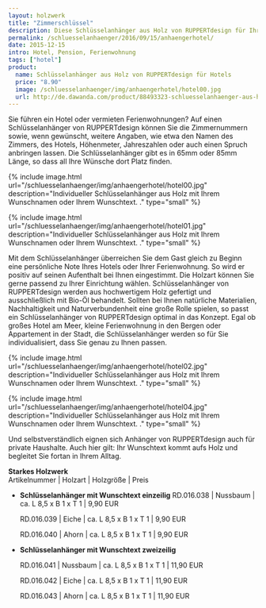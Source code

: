 ```yaml
---
layout: holzwerk
title: "Zimmerschlüssel"
description: Diese Schlüsselanhänger aus Holz von RUPPERTdesign für Ihr Hotel.
permalink: /schluesselanhaenger/2016/09/15/anhaengerhotel/
date: 2015-12-15
intro: Hotel, Pension, Ferienwohnung
tags: ["hotel"]
product:
  name: Schlüsselanhänger aus Holz von RUPPERTdesign für Hotels
  price: "8.90"
  image: /schluesselanhaenger/img/anhaengerhotel/hotel00.jpg
  url: http://de.dawanda.com/product/88493323-schluesselanhaenger-aus-holz-mit-wunschnamen
---
```


Sie führen ein Hotel oder vermieten Ferienwohnungen?
Auf einen Schlüsselanhänger von RUPPERTdesign können Sie die Zimmernummern sowie,
wenn gewünscht, weitere Angaben, wie etwa den Namen des Zimmers, des Hotels, Höhenmeter,
Jahreszahlen oder auch einen Spruch anbringen lassen.
Die Schlüsselanhänger gibt es in 65mm oder 85mm Länge, so dass all Ihre Wünsche dort Platz finden.

{% include image.html url="/schluesselanhaenger/img/anhaengerhotel/hotel00.jpg" description="Individueller Schlüsselanhänger aus Holz mit Ihrem Wunschnamen oder Ihrem Wunschtext. ." type="small" %}

{% include image.html url="/schluesselanhaenger/img/anhaengerhotel/hotel01.jpg" description="Individueller Schlüsselanhänger aus Holz mit Ihrem Wunschnamen oder Ihrem Wunschtext. ." type="small" %}

Mit dem Schlüsselanhänger überreichen Sie dem Gast gleich zu Beginn eine persönliche Note Ihres Hotels oder Ihrer Ferienwohnung. So wird er positiv auf seinen Aufenthalt bei Ihnen eingestimmt.
Die Holzart können Sie gerne passend zu Ihrer Einrichtung wählen.
Schlüsselanhänger von RUPPERTdesign werden aus hochwertigem Holz gefertigt und ausschließlich mit Bio-Öl behandelt.
Sollten bei Ihnen natürliche Materialien, Nachhaltigkeit und Naturverbundenheit eine große Rolle spielen, so passt ein Schlüsselanhänger von RUPPERTdesign optimal in das Konzept.
Egal ob großes Hotel am Meer, kleine Ferienwohnung in den Bergen oder Appartement in der Stadt,
die Schlüsselanhänger werden so für Sie individualisiert,
dass Sie genau zu Ihnen passen.

{% include image.html url="/schluesselanhaenger/img/anhaengerhotel/hotel02.jpg" description="Individueller Schlüsselanhänger aus Holz mit Ihrem Wunschnamen oder Ihrem Wunschtext. ." type="small" %}

{% include image.html url="/schluesselanhaenger/img/anhaengerhotel/hotel04.jpg" description="Individueller Schlüsselanhänger aus Holz mit Ihrem Wunschnamen oder Ihrem Wunschtext. ." type="small" %}

Und selbstverständlich eignen sich Anhänger von RUPPERTdesign auch für private Haushalte.
Auch hier gilt: Ihr Wunschtext kommt aufs Holz und begleitet Sie fortan in Ihrem Alltag.

**Starkes Holzwerk**  
Artikelnummer \| Holzart \| Holzgröße \| Preis

- **Schlüsselanhänger mit Wunschtext einzeilig**
  RD.016.038  \| 	Nussbaum \| ca. L 8,5 x B 1 x T 1 \| 9,90 EUR

  RD.016.039  \| 	Eiche \| ca. L 8,5 x B 1 x T 1 \| 9,90 EUR

  RD.016.040  \| 	Ahorn \| ca. L 8,5 x B 1 x T 1 \| 9,90 EUR

* **Schlüsselanhänger mit Wunschtext zweizeilig**
    
  RD.016.041 \| Nussbaum \| ca. L 8,5 x B 1 x T 1 \| 11,90 EUR

  RD.016.042 \| Eiche \| ca. L 8,5 x B 1 x T 1 \| 11,90 EUR
  
  RD.016.043 \| Ahorn \| ca. L 8,5 x B 1 x T 1 \| 11,90 EUR

